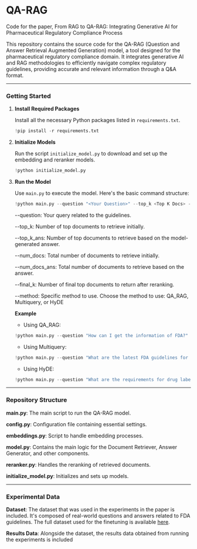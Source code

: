# QA-RAG
Code for the paper, From RAG to QA-RAG: Integrating Generative AI for Pharmaceutical Regulatory Compliance Process

This repository contains the source code for the QA-RAG (Question and Answer Retrieval Augmented Generation) model, a tool designed for the pharmaceutical regulatory compliance domain. It integrates generative AI and RAG methodologies to efficiently navigate complex regulatory guidelines, providing accurate and relevant information through a Q&A format.

---

### Getting Started

1. **Install Required Packages**
   
    Install all the necessary Python packages listed in `requirements.txt`.
  
    ```python
    !pip install -r requirements.txt
    ```

2. **Initialize Models**
    
   Run the script `initialize_model.py` to download and set up the embedding and reranker models.
      
    ```python
    !python initialize_model.py
    ```

3. **Run the Model**
   
   Use `main.py` to execute the model. Here's the basic command structure:
      
    ```python
    !python main.py --question "<Your Question>" --top_k <Top K Docs> --top_k_ans <Top K Docs from Answer> --num_docs <Number of Initial Docs> --num_docs_ans <Number of Initial Docs from Answer> --final_k <Final Number of Docs> --method <Specific method to use>
    ```

    --question: Your query related to the guidelines.
   
    --top_k: Number of top documents to retrieve initially.
   
    --top_k_ans: Number of top documents to retrieve based on the model-generated answer.
   
    --num_docs: Total number of documents to retrieve initially.
   
    --num_docs_ans: Total number of documents to retrieve based on the answer.
   
    --final_k: Number of final top documents to return after reranking.
   
    --method: Specific method to use. Choose the method to use: QA_RAG, Multiquery, or HyDE
   

    **Example**
   - Using QA_RAG:
    ```python
    !python main.py --question "How can I get the information of FDA?" --top_k 3 --top_k_ans 3 --num_docs 5 --num_docs_ans 5 --final_k 2 --method QA_RAG
    ```

   - Using Multiquery:
    ```python
    !python main.py --question "What are the latest FDA guidelines for clinical trials?" --top_k 3 --top_k_ans 3 --num_docs 5 --num_docs_ans 5 --final_k 2 --method Multiquery
    ```

   - Using HyDE:
    ```python
   !python main.py --question "What are the requirements for drug labeling as per FDA?" --top_k 5 --top_k_ans 5 --num_docs 7 --num_docs_ans 7 --final_k 4 --method HyDE
    ```
        
---

### Repository Structure
**main.py**: The main script to run the QA-RAG model.

**config.py**: Configuration file containing essential settings.

**embeddings.py**: Script to handle embedding processes.

**model.py**: Contains the main logic for the Document Retriever, Answer Generator, and other components.

**reranker.py**: Handles the reranking of retrieved documents.

**initialize_model.py**: Initializes and sets up models.

---

### Experimental Data
**Dataset**: The dataset that was used in the experiments in the paper is included. It's composed of real-world questions and answers related to FDA guidelines. The full dataset used for the finetuning is available [here](https://huggingface.co/datasets/Jaymax/FDA_Pharmaceuticals_FAQ).

**Results Data**: Alongside the dataset, the results data obtained from running the experiments is included
